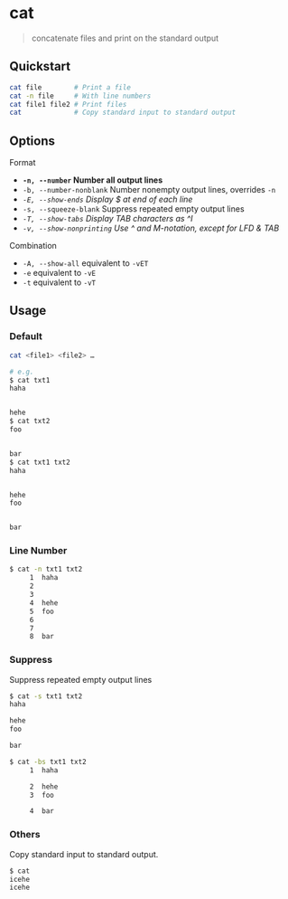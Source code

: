 # cat

> concatenate files and print on the standard output

## Quickstart

```bash
cat file        # Print a file
cat -n file     # With line numbers
cat file1 file2 # Print files
cat             # Copy standard input to standard output
```

## Options

Format

- **`-n, --number` Number all output lines**
- `-b, --number-nonblank` Number nonempty output lines, overrides `-n`
- _`-E, --show-ends` Display $ at end of each line_
- `-s, --squeeze-blank` Suppress repeated empty output lines
- _`-T, --show-tabs` Display TAB characters as ^I_
- _`-v, --show-nonprinting` Use ^ and M-notation, except for LFD & TAB_

Combination

- `-A, --show-all` equivalent to `-vET`
- `-e` equivalent to `-vE`
- `-t` equivalent to `-vT`

## Usage

### Default

```bash
cat <file1> <file2> …

# e.g.
$ cat txt1
haha


hehe
$ cat txt2
foo


bar
$ cat txt1 txt2
haha


hehe
foo


bar
```

### Line Number

```bash
$ cat -n txt1 txt2
     1  haha
     2
     3
     4  hehe
     5  foo
     6
     7
     8  bar
```

### Suppress

Suppress repeated empty output lines

```bash
$ cat -s txt1 txt2
haha

hehe
foo

bar
```

```bash
$ cat -bs txt1 txt2
     1  haha

     2  hehe
     3  foo

     4  bar
```

### Others

Copy standard input to standard output.

```bash
$ cat
icehe
icehe
```
